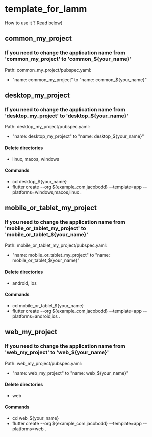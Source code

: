 # template_for_lamm

How to use it ? Read below)

## common_my_project

### If you need to change the application name from 'common_my_project' to 'common_${your_name}'

Path: common_my_project/pubspec.yaml:
- "name: common_my_project" to "name: common_${your_name}"

## desktop_my_project

### If you need to change the application name from 'desktop_my_project' to 'desktop_${your_name}'

Path: desktop_my_project/pubspec.yaml:
- "name: desktop_my_project" to "name: desktop_${your_name}"

#### Delete directories

- linux, macos, windows

#### Commands

- cd desktop_${your_name}
- flutter create --org ${example_com.jacobodd} --template=app --platforms=windows,macos,linux .

## mobile_or_tablet_my_project

### If you need to change the application name from 'mobile_or_tablet_my_project' to 'mobile_or_tablet_${your_name}'

Path: mobile_or_tablet_my_project/pubspec.yaml:
- "name: mobile_or_tablet_my_project" to "name: mobile_or_tablet_${your_name}"

#### Delete directories

- android, ios

#### Commands

- cd mobile_or_tablet_${your_name}
- flutter create --org ${example_com.jacobodd} --template=app --platforms=android,ios .

## web_my_project

### If you need to change the application name from 'web_my_project' to 'web_${your_name}'

Path: web_my_project/pubspec.yaml:
- "name: web_my_project" to "name: web_${your_name}"

#### Delete directories

- web

#### Commands

- cd web_${your_name}
- flutter create --org ${example_com.jacobodd} --template=app --platforms=web .

